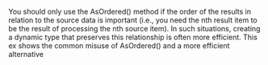 

You should only use the AsOrdered() method if the order of the results in relation to the source data
is important (i.e., you need the nth result item to be the result of processing the nth source item). In such
situations, creating a dynamic type that preserves this relationship is often more efficient. This ex
shows the common misuse of AsOrdered() and a more efficient alternative
